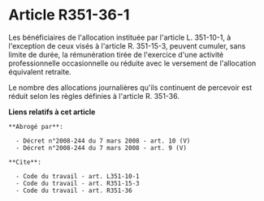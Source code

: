 # Article R351-36-1

Les bénéficiaires de l'allocation instituée par l'article L. 351-10-1, à l'exception de ceux visés à l'article R. 351-15-3,
peuvent cumuler, sans limite de durée, la rémunération tirée de l'exercice d'une activité professionnelle occasionnelle ou
réduite avec le versement de l'allocation équivalent retraite. 

Le nombre des allocations journalières qu'ils continuent de percevoir est réduit selon les règles définies à l'article R.
351-36.

**Liens relatifs à cet article**

	**Abrogé par**:

	  - Décret n°2008-244 du 7 mars 2008 - art. 10 (V)
	  - Décret n°2008-244 du 7 mars 2008 - art. 9 (V)

	**Cite**:

	  - Code du travail - art. L351-10-1
	  - Code du travail - art. R351-15-3
	  - Code du travail - art. R351-36
